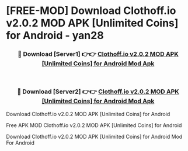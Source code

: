 # [FREE-MOD] Download Clothoff.io v2.0.2 MOD APK [Unlimited Coins] for Android - yan28


<div align="center">
<h3>🔴 Download [Server1] 👉👉 <a href="https://apk-comot.site?title=Clothoff.io_v2.0.2_MOD_APK_[Unlimited_Coins]_for_Android">Clothoff.io v2.0.2 MOD APK [Unlimited Coins] for Android Mod Apk</a></h3><br>

<h3>🔴 Download [Server2] 👉👉 <a href="https://apk-comot.site?title=Clothoff.io_v2.0.2_MOD_APK_[Unlimited_Coins]_for_Android">Clothoff.io v2.0.2 MOD APK [Unlimited Coins] for Android Mod Apk</a></h3>
</div>



Download Clothoff.io v2.0.2 MOD APK [Unlimited Coins] for Android 

Free APK MOD Clothoff.io v2.0.2 MOD APK [Unlimited Coins] for Android 

Download Clothoff.io v2.0.2 MOD APK [Unlimited Coins] for Android Mod For Android
